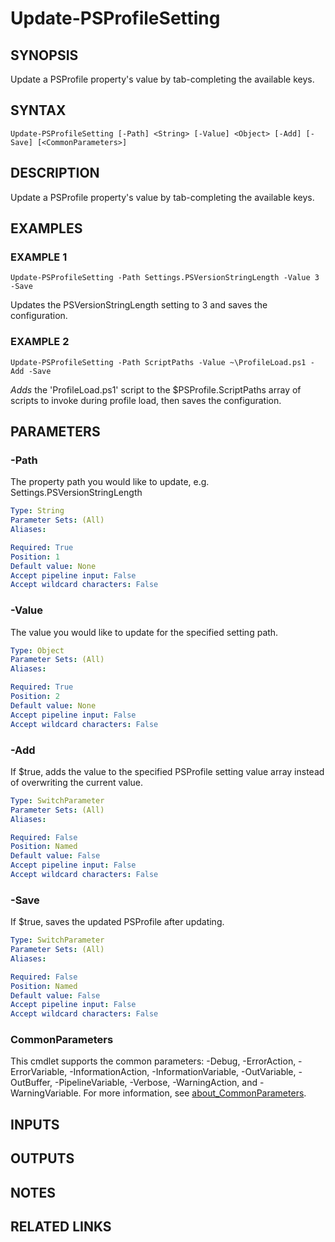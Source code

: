 # Update-PSProfileSetting

## SYNOPSIS
Update a PSProfile property's value by tab-completing the available keys.

## SYNTAX

```
Update-PSProfileSetting [-Path] <String> [-Value] <Object> [-Add] [-Save] [<CommonParameters>]
```

## DESCRIPTION
Update a PSProfile property's value by tab-completing the available keys.

## EXAMPLES

### EXAMPLE 1
```
Update-PSProfileSetting -Path Settings.PSVersionStringLength -Value 3 -Save
```

Updates the PSVersionStringLength setting to 3 and saves the configuration.

### EXAMPLE 2
```
Update-PSProfileSetting -Path ScriptPaths -Value ~\ProfileLoad.ps1 -Add -Save
```

*Adds* the 'ProfileLoad.ps1' script to the $PSProfile.ScriptPaths array of scripts to invoke during profile load, then saves the configuration.

## PARAMETERS

### -Path
The property path you would like to update, e.g.
Settings.PSVersionStringLength

```yaml
Type: String
Parameter Sets: (All)
Aliases:

Required: True
Position: 1
Default value: None
Accept pipeline input: False
Accept wildcard characters: False
```

### -Value
The value you would like to update for the specified setting path.

```yaml
Type: Object
Parameter Sets: (All)
Aliases:

Required: True
Position: 2
Default value: None
Accept pipeline input: False
Accept wildcard characters: False
```

### -Add
If $true, adds the value to the specified PSProfile setting value array instead of overwriting the current value.

```yaml
Type: SwitchParameter
Parameter Sets: (All)
Aliases:

Required: False
Position: Named
Default value: False
Accept pipeline input: False
Accept wildcard characters: False
```

### -Save
If $true, saves the updated PSProfile after updating.

```yaml
Type: SwitchParameter
Parameter Sets: (All)
Aliases:

Required: False
Position: Named
Default value: False
Accept pipeline input: False
Accept wildcard characters: False
```

### CommonParameters
This cmdlet supports the common parameters: -Debug, -ErrorAction, -ErrorVariable, -InformationAction, -InformationVariable, -OutVariable, -OutBuffer, -PipelineVariable, -Verbose, -WarningAction, and -WarningVariable. For more information, see [about_CommonParameters](http://go.microsoft.com/fwlink/?LinkID=113216).

## INPUTS

## OUTPUTS

## NOTES

## RELATED LINKS
